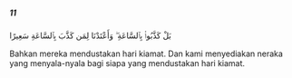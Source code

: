 ##### 11

<span class="ayah">بَلْ كَذَّبُوا۟ بِٱلسَّاعَةِ ۖ وَأَعْتَدْنَا لِمَن كَذَّبَ بِٱلسَّاعَةِ سَعِيرًا</span>

<span class="ayah_translation">Bahkan mereka mendustakan hari kiamat. Dan kami menyediakan neraka yang menyala-nyala bagi siapa yang mendustakan hari kiamat.</span>
